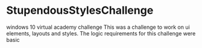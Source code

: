 # StupendousStylesChallenge
windows 10 virtual academy challenge
This was a challenge to work on ui elements, layouts and styles.  The logic requirements for this challenge were basic
